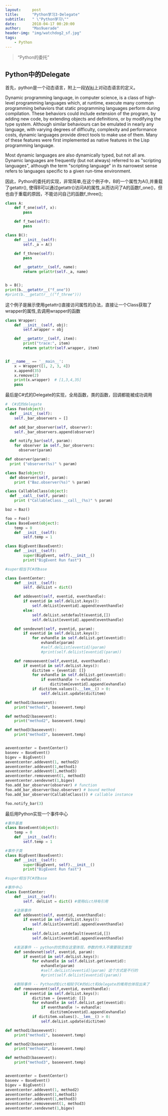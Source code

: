 ```yaml
---
layout:     post
title:      "Python学习3-Delegate"
subtitle:   " \"Python学习\""
date:       2018-04-17 00:20:00
author:     "Mas9uerade"
header-img: "img/watchdog2_sf.jpg"
tags:
    - Python
---
```


> “Python的委托”


## Python中的Delegate  

首先，python是一个动态语言，附上一段[Wiki](https://https://en.wikipedia.org/wiki/Dynamic_programming_language)上对动态语言的定义。

Dynamic programming language, in computer science, is a class of high-level programming languages which, at runtime, execute many common programming behaviors that static programming languages perform during compilation. These behaviors could include extension of the program, by adding new code, by extending objects and definitions, or by modifying the type system. Although similar behaviours can be emulated in nearly any language, with varying degrees of difficulty, complexity and performance costs, dynamic languages provide direct tools to make use of them. Many of these features were first implemented as native features in the Lisp programming language.

Most dynamic languages are also dynamically typed, but not all are. Dynamic languages are frequently (but not always) referred to as "scripting languages", although the term "scripting language" in its narrowest sense refers to languages specific to a given run-time environment.

因此，Python的委托的实现，非常简单,在这个例子中，B的一个属性为A(),并重载了getattr(), 使得B可以通过getattr()访问A的属性,从而访问了A的函数f_one()，但也由于重载的原因，不能访问自己的函数f_three();

```python
class A:
    def f_one(self, x):
        pass

    def f_two(self):
        pass

class B():
    def __init__(self):
        self._a = A()

    def f_three(self):
        pass

    def __getattr__(self, name):
        return getattr(self._a, name)


b = B();
print(b.__getattr__("f_one"))
#print(b.__getattr__(("f_three")))     
```

这个例子是展示使用getattr()直接访问属性的办法，直接让一个Class获取了wrapper的属性,去调用wrapper的函数
```python
class Wrapper:
    def __init__(self, obj):
        self.wrapper = obj

    def __getattr__(self, item):
        print("trace:", item)
        return getattr(self.wrapper, item)


if __name__ == '__main__':
    x = Wrapper([1, 2, 3, 4])
    x.append(35)
    x.remove(2)
    print(x.wrapper)  # [1,3,4,35]
    pass
```

最后是C#式的Delegate的实现，全局函数，类的函数，回调都能被成功调用
```python
#  C#式的delegate
class Foo(object):
  def __init__(self):
    self._bar_observers = []

  def add_bar_observer(self, observer):
    self._bar_observers.append(observer)

  def notify_bar(self, param):
    for observer in self._bar_observers:
      observer(param)

def observer(param):
  print ("observer(%s)" % param)

class Baz(object):
  def observer(self, param):
    print ("Baz.observer(%s)" % param)

class CallableClass(object):
  def __call__(self, param):
    print ("CallableClass.__call__(%s)" % param)

baz = Baz()

foo = Foo()
class BaseEvent(object):
    temp = 0
    def __init__(self):
        self.temp = 1

class BigEvent(BaseEvent):
    def __init__(self):
        super(BigEvent, self).__init__()
        print("BigEvent Run fast")

#super相当于C#的base

class EventCenter:
    def __init__(self):
        self. delList = dict()

    def addevent(self, eventid, eventhandle):
        if eventid in self.delList.keys():
            self.delList[eventid].append(eventhandle)
        else:
            self.delList.setdefault(eventid,[])
            self.delList[eventid].append(eventhandle)

    def sendevnet(self, eventid, param):
        if eventid in self.delList.keys():
            for evhandle in self.delList.get(eventid):
                evhandle(param)
                #self.delList[eventid](param)
                #print(self.delList[eventid](param))

    def removeevent(self,eventid, eventhandle):
        if eventid in self.delList.keys():
            dictitem = {eventid: []}
            for evhandle in self.delList.get(eventid):
                if eventhandle != evhandle:
                    dictitem[eventid].append(evhandle)
            if dictitem.values().__len__() > 0:
                self.delList.update(dictitem)

def method1(baseevent):
    print("method1", baseevent.temp)

def method2(baseevent):
    print("method2", baseevent.temp)

def method3(baseevent):
    print("method3", baseevent.temp)


aeventcenter = EventCenter()
baseev = BaseEvent()
bigev = BigEvent()
aeventcenter.addevent(1, method2)
aeventcenter.addevent(1,method1)
aeventcenter.addevent(1,method3)
aeventcenter.removeevent(1, method3)
aeventcenter.sendevnet(1,bigev)
foo.add_bar_observer(observer) # function
foo.add_bar_observer(baz.observer) # bound method
foo.add_bar_observer(CallableClass()) # callable instance

foo.notify_bar(3)
```

最后用Python实现一个事件中心
```python
#事件基类
class BaseEvent(object):
    temp = 0
    def __init__(self):
        self.temp = 1

#事件子类
class BigEvent(BaseEvent):
    def __init__(self):
        super(BigEvent, self).__init__()
        print("BigEvent Run fast")

#super相当于C#的base

#事件中心
class EventCenter:
    def __init__(self):
        self. delList = dict() #使用dict持有引用

    #注册事件    
    def addevent(self, eventid, eventhandle):
        if eventid in self.delList.keys():
            self.delList[eventid].append(eventhandle)
        else:
            self.delList.setdefault(eventid,[])
            self.delList[eventid].append(eventhandle)

    #发送事件 -- python的优势在这里体现，参数的传入不需要限定类型
    def sendevnet(self, eventid, param):
        if eventid in self.delList.keys():
            for evhandle in self.delList.get(eventid):
                evhandle(param)
                #self.delList[eventid](param) 这个方式是不行的
                #print(self.delList[eventid](param))

    #删除事件 -- Python的Dict相较于C#的dict和delegate的难用也体现出来了    
    def removeevent(self,eventid, eventhandle):
        if eventid in self.delList.keys():
            dictitem = {eventid: []}
            for evhandle in self.delList.get(eventid):
                if eventhandle != evhandle:
                    dictitem[eventid].append(evhandle)
            if dictitem.values().__len__() > 0:
                self.delList.update(dictitem)

def method1(baseevent):
    print("method1", baseevent.temp)

def method2(baseevent):
    print("method2", baseevent.temp)

def method3(baseevent):
    print("method3", baseevent.temp)


aeventcenter = EventCenter()
baseev = BaseEvent()
bigev = BigEvent()
aeventcenter.addevent(1, method2)
aeventcenter.addevent(1,method1)
aeventcenter.addevent(1,method3)
aeventcenter.removeevent(1, method3)
aeventcenter.sendevnet(1,bigev)
```
